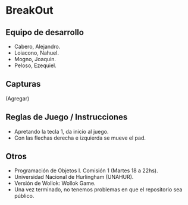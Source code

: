 # BreakOut

## Equipo de desarrollo

- Cabero, Alejandro.
- Loiacono, Nahuel.
- Mogno, Joaquin.
- Peloso, Ezequiel.

## Capturas

(Agregar)

## Reglas de Juego / Instrucciones

* Apretando la tecla 1, da inicio al juego.
* Con las flechas derecha e izquierda se mueve el pad.

## Otros

- Programación de Objetos I. Comisión 1 (Martes 18 a 22hs).
- Universidad Nacional de Hurlingham (UNAHUR).
- Versión de Wollok: Wollok Game.
- Una vez terminado, no tenemos problemas en que el repositorio sea público.
